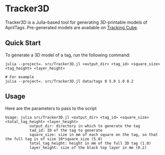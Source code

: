 # Tracker3D

Tracker3D is a Julia-based tool for generating 3D-printable models of AprilTags.
Pre-generated models are available on [Tracking Cube](https://www.thingiverse.com/thing:6983741).

## Quick Start

To generate a 3D model of a tag, run the following command:

``` shell
julia --project=. src/Tracker3D.jl <output_dir> <tag_id> <square_size> <tag_height> <layer_height>

# For example
julia --project=. src/Tracker3D.jl data/tags 0 5.0 1.0 0.2
```

## Usage

Here are the parameters to pass to the script
``` shell
Usage: julia src/Tracker3D.jl <output_dir> <tag_id> <square_size> <total_tag_height> <layer_height>
           output_dir: directory in which to generate the tag
           tad_id: ID of the tag to generate
           square_size: size in mm of each square on the tag, so that the full tag is of size 10*square_size (5.0)
           total_tag_height: height in mm of the full 3D tag (1.0)
           layer_height: size of the black top layer in mm (0.2)
```

